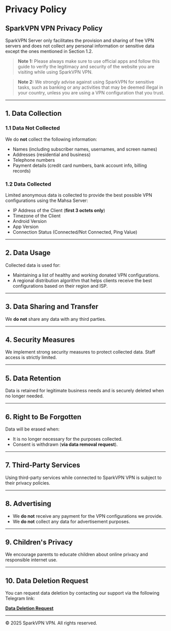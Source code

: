 # Privacy Policy

## SparkVPN VPN Privacy Policy

SparkVPN Server only facilitates the provision and sharing of free VPN servers and does not collect any personal information or sensitive data except the ones mentioned in Section 1.2.

> **Note 1:** Please always make sure to use official apps and follow this guide to verify the legitimacy and security of the website you are visiting while using SparkVPN VPN.

> **Note 2:** We strongly advise against using SparkVPN for sensitive tasks, such as banking or any activities that may be deemed illegal in your country, unless you are using a VPN configuration that you trust.

---

## 1. Data Collection

### 1.1 Data Not Collected
We do **not** collect the following information:

- Names (including subscriber names, usernames, and screen names)
- Addresses (residential and business)
- Telephone numbers
- Payment details (credit card numbers, bank account info, billing records)

### 1.2 Data Collected
Limited anonymous data is collected to provide the best possible VPN configurations using the Mahsa Server:

- IP Address of the Client (**first 3 octets only**)
- Timezone of the Client
- Android Version
- App Version
- Connection Status (Connected/Not Connected, Ping Value)

---

## 2. Data Usage

Collected data is used for:

- Maintaining a list of healthy and working donated VPN configurations.
- A regional distribution algorithm that helps clients receive the best configurations based on their region and ISP.

---

## 3. Data Sharing and Transfer
We **do not** share any data with any third parties.

---

## 4. Security Measures
We implement strong security measures to protect collected data. Staff access is strictly limited.

---

## 5. Data Retention
Data is retained for legitimate business needs and is securely deleted when no longer needed.

---

## 6. Right to Be Forgotten
Data will be erased when:

- It is no longer necessary for the purposes collected.
- Consent is withdrawn (**via data removal request**).

---

## 7. Third-Party Services
Using third-party services while connected to SparkVPN VPN is subject to their privacy policies.

---

## 8. Advertising
- We **do not** receive any payment for the VPN configurations we provide.
- We **do not** collect any data for advertisement purposes.

---

## 9. Children's Privacy
We encourage parents to educate children about online privacy and responsible internet use.

---

## 10. Data Deletion Request
You can request data deletion by contacting our support via the following Telegram link:

**[Data Deletion Request](#)**

---

© 2025 SparkVPN VPN. All rights reserved.
